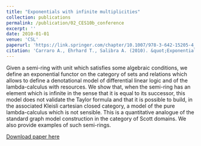 ```yaml
---
title: "Exponentials with infinite multiplicities"
collection: publications
permalink: /publication/02_CES10b_conference
excerpt: ''
date: 2010-01-01
venue: 'CSL'
paperurl: 'https://link.springer.com/chapter/10.1007/978-3-642-15205-4_16'
citation: 'Carraro A., Ehrhard T., Salibra A. (2010). &quot;Exponentials with infinite multiplicities.&quot;. <i>Proc. 19th EACSL Annual Conference on Computer Science Logic</i>, LNCS vol. 6247, pp. 170-184.'
---
```

Given a semi-ring with unit which satisfies some algebraic conditions, we define an exponential functor on the category of sets and relations which allows to define a denotational model of differential linear logic and of the lambda-calculus with resources. We show that, when the semi-ring has an element which is infinite in the sense that it is equal to its successor, this model does not validate the Taylor formula and that it is possible to build, in the associated Kleisli cartesian closed category, a model of the pure lambda-calculus which is not sensible. This is a quantitative analogue of the standard graph model construction in the category of Scott domains. We also provide examples of such semi-rings.

[Download paper here](https://link.springer.com/chapter/10.1007/978-3-642-15205-4_16)
